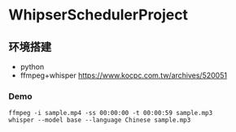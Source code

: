 # WhipserSchedulerProject

## 环境搭建
* python
* ffmpeg+whisper
https://www.kocpc.com.tw/archives/520051

### Demo
```shell
ffmpeg -i sample.mp4 -ss 00:00:00 -t 00:00:59 sample.mp3
whisper --model base --language Chinese sample.mp3

```
